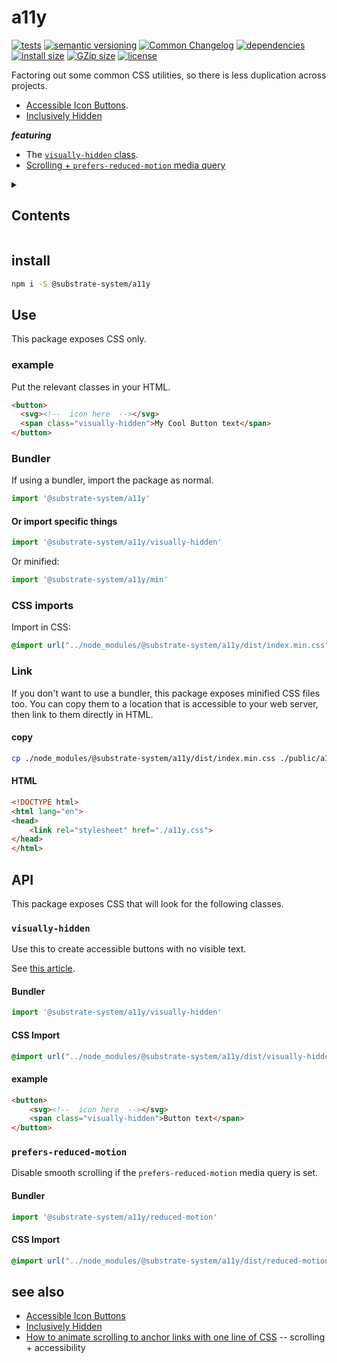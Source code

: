 # a11y
[![tests](https://img.shields.io/github/actions/workflow/status/substrate-system/a11y/nodejs.yml?style=flat-square)](https://github.com/substrate-system/a11y/actions/workflows/nodejs.yml)
[![semantic versioning](https://img.shields.io/badge/semver-2.0.0-blue?logo=semver&style=flat-square)](https://semver.org/)
[![Common Changelog](https://nichoth.github.io/badge/common-changelog.svg)](./CHANGELOG.md)
[![dependencies](https://img.shields.io/badge/dependencies-zero-brightgreen.svg?style=flat-square)](package.json)
[![install size](https://flat.badgen.net/packagephobia/install/@substrate-system/a11y?cache-control=no-cache)](https://packagephobia.com/result?p=@substrate-system/a11y)
[![GZip size](https://flat.badgen.net/bundlephobia/minzip/@substrate-system/a11y)](https://bundlephobia.com/package/@substrate-system/a11y)
[![license](https://img.shields.io/badge/license-Big_Time-blue?style=flat-square)](LICENSE)


Factoring out some common CSS utilities, so there is less duplication
across projects.

* [Accessible Icon Buttons](https://www.sarasoueidan.com/blog/accessible-icon-buttons/).
* [Inclusively Hidden](https://www.scottohara.me/blog/2017/04/14/inclusively-hidden.html)

**_featuring_**

* The [`visually-hidden` class](#visually-hidden).
* [Scrolling + `prefers-reduced-motion` media query](#prefers-reduced-motion)

<details><summary><h2>Contents</h2></summary>

<!-- toc -->

- [install](#install)
- [Use](#use)
  * [example](#example)
  * [Bundler](#bundler)
  * [CSS imports](#css-imports)
  * [Link](#link)
- [API](#api)
  * [`visually-hidden`](#visually-hidden)
  * [`prefers-reduced-motion`](#prefers-reduced-motion)
- [see also](#see-also)

<!-- tocstop -->

</details>


## install

```sh
npm i -S @substrate-system/a11y
```

## Use
This package exposes CSS only.

### example
Put the relevant classes in your HTML.

```html
<button>
  <svg><!--  icon here  --></svg>
  <span class="visually-hidden">My Cool Button text</span>
</button>
```

### Bundler
If using a bundler, import the package as normal.

```js
import '@substrate-system/a11y'
```

#### Or import specific things

```js
import '@substrate-system/a11y/visually-hidden'
```

Or minified:
```js
import '@substrate-system/a11y/min'
```

### CSS imports

Import in CSS:

```css
@import url("../node_modules/@substrate-system/a11y/dist/index.min.css");
```

### Link
If you don't want to use a bundler, this package exposes minified CSS files too.
You can copy them to a location that is accessible to your web server, then link
to them directly in HTML.

#### copy
```sh
cp ./node_modules/@substrate-system/a11y/dist/index.min.css ./public/a11y.css
```

#### HTML
```html
<!DOCTYPE html>
<html lang="en">
<head>
    <link rel="stylesheet" href="./a11y.css">
</head>
</html>
```

## API
This package exposes CSS that will look for the following classes.

### `visually-hidden`
Use this to create accessible buttons with no visible text.

See [this article](https://www.sarasoueidan.com/blog/accessible-icon-buttons/).

#### Bundler
```js
import '@substrate-system/a11y/visually-hidden'
```

#### CSS Import
```css
@import url("../node_modules/@substrate-system/a11y/dist/visually-hidden.min.css");
```

#### example
```html
<button>
    <svg><!--  icon here  --></svg>
    <span class="visually-hidden">Button text</span>
</button>
```

### `prefers-reduced-motion`
Disable smooth scrolling if the `prefers-reduced-motion` media query is set.

#### Bundler

```js
import '@substrate-system/a11y/reduced-motion'
```

#### CSS Import

```css
@import url("../node_modules/@substrate-system/a11y/dist/reduced-motion.min.css");
```

## see also

* [Accessible Icon Buttons ](https://www.sarasoueidan.com/blog/accessible-icon-buttons/)
* [Inclusively Hidden](https://www.scottohara.me/blog/2017/04/14/inclusively-hidden.html)
* [How to animate scrolling to anchor links with one line of CSS](https://gomakethings.com/how-to-animate-scrolling-to-anchor-links-with-one-line-of-css/#accessibility-concerns)
  -- scrolling + accessibility
